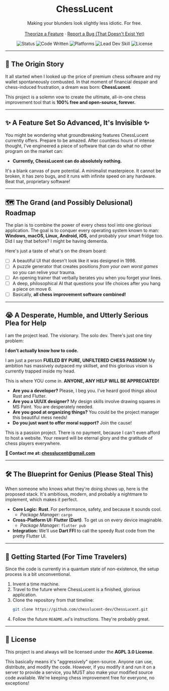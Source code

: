 <br/>
<p align="center">
  <a href="https://github.com/chesslucent-dev/ChessLucent">
    <!-- Someday, a logo designed by a kind stranger will go here -->
  </a>

  <h1 align="center">ChessLucent</h1>

  <p align="center">
    Making your blunders look slightly less idiotic. For free.
    <br />
    <br />
    <a href="https://github.com/chesslucent-dev/ChessLucent/issues">Theorize a Feature</a>
    ·
    <a href="https://github.com/chesslucent-dev/ChessLucent/issues">Report a Bug (That Doesn't Exist Yet)</a>
  </p>
</p>

<!-- BADGES -->
<p align="center">
  <img src="https://img.shields.io/badge/Status-Purely%20Theoretical-blueviolet" alt="Status">
  <img src="https://img.shields.io/badge/Code%20Written-0%20lines-orange" alt="Code Written">
  <img src="https://img.shields.io/badge/Platforms-All%20of%20them%20(in%20my%20head)-lightgrey.svg" alt="Platforms">
  <img src="https://img.shields.io/badge/Lead%20Dev%20Skill-Vibes-brightgreen.svg" alt="Lead Dev Skill">
  <img src="https://img.shields.io/badge/License-AGPL%203.0-red.svg" alt="License">
</p>

---

## 📖 The Origin Story

It all started when I looked up the price of premium chess software and my wallet spontaneously combusted. In that moment of financial despair and chess-induced frustration, a dream was born: **ChessLucent**.

This project is a solemn vow to create the ultimate, all-in-one chess improvement tool that is **100% free and open-source, forever.**

---

## ✨ A Feature Set So Advanced, It's Invisible ✨

You might be wondering what groundbreaking features ChessLucent currently offers. Prepare to be amazed. After countless hours of intense thought, I've engineered a piece of software that can do what no other program on the market can:

*   **Currently, ChessLucent can do absolutely nothing.**

It's a blank canvas of pure potential. A minimalist masterpiece. It cannot be broken, it has zero bugs, and it runs with infinite speed on any hardware. Beat that, proprietary software!

---

## 🗺️ The Grand (and Possibly Delusional) Roadmap

The plan is to combine the power of every chess tool into one glorious application. The goal is to conquer every operating system known to man: **Windows, macOS, Linux, Android, iOS,** and probably your smart fridge too. Did I say that before? I might be having dementia.

Here's just a taste of what's on the dream board:

- [ ] A beautiful UI that doesn't look like it was designed in 1998.
- [ ] A puzzle generator that creates positions *from your own worst games* so you can relive your trauma.
- [ ] An opening trainer that verbally berates you when you forget your lines.
- [ ] A deep, philosophical AI that questions your life choices after you hang a piece on move 6.
- [ ] Basically, **all chess improvement software combined!**

---

## 😭 A Desperate, Humble, and Utterly Serious Plea for Help

I am the project lead. The visionary. The solo dev. There's just one tiny problem:

**I don't actually know how to code.**

I am just a person **FUELED BY PURE, UNFILTERED CHESS PASSION!** My ambition has massively outpaced my skillset, and this glorious vision is currently trapped inside my head.

This is where YOU come in. **ANYONE, ANY HELP WILL BE APPRECIATED!**

*   **Are you a developer?** Please, I beg you. I've heard good things about Rust and Flutter.
*   **Are you a UI/UX designer?** My design skills involve drawing squares in MS Paint. You are desperately needed.
*   **Are you good at organizing things?** You could be the project manager this beautiful mess needs!
*   **Do you just want to offer moral support?** Join the cause!

This is a passion project. There is no payment, because I can't even afford to host a website. Your reward will be eternal glory and the gratitude of chess players everywhere.

**📧 Contact me at: chesslucent@gmail.com**

---

## 🛠️ The Blueprint for Genius (Please Steal This)

When someone who knows what they're doing shows up, here is the proposed stack. It's ambitious, modern, and probably a nightmare to implement, which makes it perfect.

*   **Core Logic:** **Rust**. For performance, safety, and because it sounds cool.
    *   *Package Manager:* `cargo`
*   **Cross-Platform UI:** **Flutter (Dart)**. To get us on every device imaginable.
    *   *Package Manager:* `flutter pub`
*   **Integration:** We'll use **Dart FFI** to call the speedy Rust code from the pretty Flutter UI.

---

## 🚀 Getting Started (For Time Travelers)

Since the code is currently in a quantum state of non-existence, the setup process is a bit unconventional.

1.  Invent a time machine.
2.  Travel to the future where ChessLucent is a finished, glorious application.
3.  Clone the repository from that timeline:
    ```sh
    git clone https://github.com/chesslucent-dev/ChessLucent.git
    ```
4.  Follow the future `README.md`'s instructions. They're probably great.

---

## 📜 License

This project is and always will be licensed under the **AGPL 3.0 License**.

This basically means it's "aggressively" open-source. Anyone can use, distribute, and modify the code. However, if you modify it and run it on a server to provide a service, you MUST also make your modified source code available. We're keeping chess improvement free for everyone, no exceptions!
